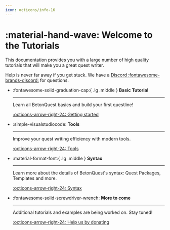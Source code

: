 ```yaml
---
icon: octicons/info-16
---
```

# :material-hand-wave: Welcome to the Tutorials
This documentation provides you with a large number of high quality tutorials that will make you a great quest writer.

Help is never far away if you get stuck. We have a
[Discord :fontawesome-brands-discord:](https://discordapp.com/invite/rK6mfHq) for questions.

<div class="grid cards" markdown>
 
 -   :fontawesome-solid-graduation-cap:{ .lg .middle } __Basic Tutorial__
 
     ---
 
     Learn all BetonQuest basics and build your first questline! 
 
     [:octicons-arrow-right-24: Getting started](./Getting-Started/About.md)
 
 -   :simple-visualstudiocode: __Tools__
 
     ---
 
     Improve your quest writing efficiency with modern tools.
 
     [:octicons-arrow-right-24: Tools](./Tools/Setting-up-VSCode.md)

 -   :material-format-font:{ .lg .middle }  __Syntax__
 
     ---
 
     Learn more about the details of BetonQuest's syntax: Quest Packages,
     Templates and more.

 
     [:octicons-arrow-right-24: Syntax](./Syntax/Quest-Packages.md)
 
 -   :fontawesome-solid-screwdriver-wrench:  __More to come__
 
     ---
 
     Additional tutorials and examples are being worked on. Stay tuned!

     [:octicons-arrow-right-24: Help us by donating](https://opencollective.com/betonquest/contribute/individual-quester-32899/checkout)

</div>
